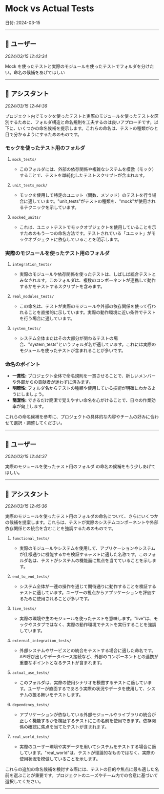 # Mock vs Actual Tests

日付: 2024-03-15

---

## 👤 ユーザー
*2024/03/15 12:43:34*

Mock を使ったテストと実際のモジュールを使ったテストでフォルダを分けたい。命名の候補をあげてほしい

---

## 🤖 アシスタント
*2024/03/15 12:44:36*

プロジェクト内でモックを使ったテストと実際のモジュールを使ったテストを区別するために、フォルダ構造と命名規則を工夫するのは良いアプローチです。以下に、いくつかの命名候補を提示します。これらの命名は、テストの種類がひと目で分かるようにするためのものです。

### モックを使ったテスト用のフォルダ

1. `mock_tests/`
   - このフォルダには、外部の依存関係や複雑なシステムを模倣（モック）することで、テストを単純化したテストスクリプトが含まれます。

2. `unit_tests_mock/`
   - モックを使用して特定のユニット（関数、メソッド）のテストを行う場合に適しています。"unit_tests"がテストの種類を、"mock"が使用されるテクニックを示しています。

3. `mocked_units/`
   - これは、ユニットテストでモックオブジェクトを使用していることを示すためのもう一つの命名方法です。テストされている「ユニット」がモックオブジェクトに依存していることを明示します。

### 実際のモジュールを使ったテスト用のフォルダ

1. `integration_tests/`
   - 実際のモジュールや依存関係を使ったテストは、しばしば統合テストとみなされます。このフォルダは、複数のコンポーネントが連携して動作するかをテストするスクリプトを含みます。

2. `real_modules_tests/`
   - この命名は、テストが実際のモジュールや外部の依存関係を使って行われることを直接的に示しています。実際の動作環境に近い条件でテストを行う場合に適しています。

3. `system_tests/`
   - システム全体またはその大部分が関わるテストの場合、"system_tests"というフォルダ名が適しています。これには実際のモジュールを使ったテストが含まれることが多いです。

### 命名のポイント

- **一貫性:** プロジェクト全体で命名規則を一貫させることで、新しいメンバーや外部からの貢献者が迷わずに済みます。
- **明瞭性:** フォルダ名からテストの種類や使用している技術が明確にわかるようにしましょう。
- **簡潔性:** できるだけ簡潔で覚えやすい命名を心がけることで、日々の作業効率が向上します。

これらの命名候補を参考に、プロジェクトの具体的な内容やチームの好みに合わせて選択・調整してください。

---

## 👤 ユーザー
*2024/03/15 12:44:37*

実際のモジュールを使ったテスト用のフォルダ の命名の候補をもう少しあげてほしい。

---

## 🤖 アシスタント
*2024/03/15 12:45:36*

実際のモジュールを使ったテスト用のフォルダの命名について、さらにいくつかの候補を提案します。これらは、テストが実際のシステムコンポーネントや外部依存関係との統合を含むことを強調するためのものです。

1. `functional_tests/`
   - 実際のモジュールやシステムを使用して、アプリケーションやシステムが仕様通りに機能するかを検証するテストに適した名称です。このフォルダ名は、テストがシステムの機能面に焦点を当てていることを示します。

2. `end_to_end_tests/`
   - システム全体が一連の操作を通じて期待通りに動作することを検証するテストに適しています。ユーザーの視点からアプリケーションを評価するために使用されることが多いです。

3. `live_tests/`
   - 実際の環境や生のモジュールを使ったテストを意味します。"live"は、モックやスタブではなく、実際の動作環境でテストを実行することを強調しています。

4. `external_integration_tests/`
   - 外部システムやサービスとの統合をテストする場合に適した命名です。API呼び出しやデータベース接続など、外部のコンポーネントとの連携が重要なポイントとなるテストが含まれます。

5. `actual_use_tests/`
   - このフォルダは、実際の使用シナリオを模倣するテストに適しています。ユーザーが直面するであろう実際の状況やデータを使用して、システムの振る舞いをテストします。

6. `dependency_tests/`
   - アプリケーションが依存している外部モジュールやライブラリの統合が正しく機能するかを検証するテストにこの名前を使用できます。依存関係の確認に焦点を当てたテストが含まれます。

7. `real_world_tests/`
   - 実際のユーザー環境や実データを用いてシステムをテストする場合に適しています。"real_world"は、テストが理論的なものではなく、実際の使用状況を模倣していることを示します。

これらの追加の命名候補を検討する際には、テストの目的や焦点に最も適した名前を選ぶことが重要です。プロジェクトのニーズやチーム内での合意に基づいて選択してください。

---
